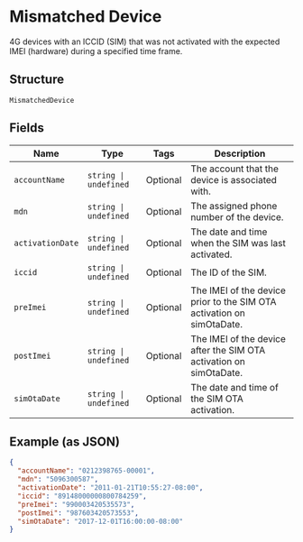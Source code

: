 
# Mismatched Device

4G devices with an ICCID (SIM) that was not activated with the expected IMEI (hardware) during a specified time frame.

## Structure

`MismatchedDevice`

## Fields

| Name | Type | Tags | Description |
|  --- | --- | --- | --- |
| `accountName` | `string \| undefined` | Optional | The account that the device is associated with. |
| `mdn` | `string \| undefined` | Optional | The assigned phone number of the device. |
| `activationDate` | `string \| undefined` | Optional | The date and time when the SIM was last activated. |
| `iccid` | `string \| undefined` | Optional | The ID of the SIM. |
| `preImei` | `string \| undefined` | Optional | The IMEI of the device prior to the SIM OTA activation on simOtaDate. |
| `postImei` | `string \| undefined` | Optional | The IMEI of the device after the SIM OTA activation on simOtaDate. |
| `simOtaDate` | `string \| undefined` | Optional | The date and time of the SIM OTA activation. |

## Example (as JSON)

```json
{
  "accountName": "0212398765-00001",
  "mdn": "5096300587",
  "activationDate": "2011-01-21T10:55:27-08:00",
  "iccid": "89148000000800784259",
  "preImei": "990003420535573",
  "postImei": "987603420573553",
  "simOtaDate": "2017-12-01T16:00:00-08:00"
}
```

